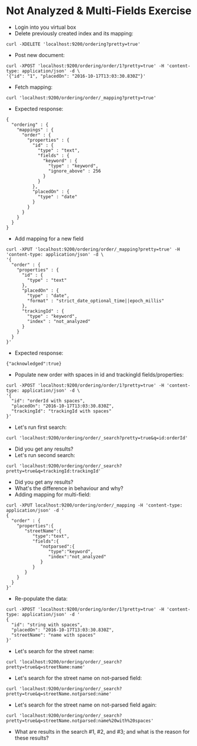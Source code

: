 # Not Analyzed & Multi-Fields Exercise #

* Login into you virtual box
* Delete previously created index and its mapping:
```
curl -XDELETE 'localhost:9200/ordering?pretty=true'
```
* Post new document:
```
curl -XPOST 'localhost:9200/ordering/order/1?pretty=true' -H 'content-type: application/json' -d \
'{"id": "1", "placedOn": "2016-10-17T13:03:30.830Z"}'
```
* Fetch mapping:
```
curl 'localhost:9200/ordering/order/_mapping?pretty=true'
```
* Expected response:
```
{
  "ordering" : {
    "mappings" : {
      "order" : {
        "properties" : {
          "id" : {
            "type" : "text",
            "fields" : {
              "keyword" : {
                "type" : "keyword",
                "ignore_above" : 256
              }
            }
          },
          "placedOn" : {
            "type" : "date"
          }
        }
      }
    }
  }
}
```
* Add mapping for a new field
```
curl -XPUT 'localhost:9200/ordering/order/_mapping?pretty=true' -H 'content-type: application/json' -d \
'{
  "order" : {
    "properties" : {
      "id" : {
        "type" : "text"
      },
      "placedOn" : {
        "type" : "date",
        "format" : "strict_date_optional_time||epoch_millis"
      },
      "trackingId" : {
        "type" : "keyword",
        "index" : "not_analyzed"
      }
    }
  }
}'
```
* Expected response:
```
{"acknowledged":true}
```
* Populate new order with spaces in id and trackingId fields/properties:  
```
curl -XPOST 'localhost:9200/ordering/order/1?pretty=true' -H 'content-type: application/json' -d \
'{
  "id": "orderId with spaces", 
  "placedOn": "2016-10-17T13:03:30.830Z",
  "trackingId": "trackingId with spaces"
}'
```  
* Let's run first search:
```
curl 'localhost:9200/ordering/order/_search?pretty=true&q=id:orderId'
```
* Did you get any results?
* Let's run second search:
```
curl 'localhost:9200/ordering/order/_search?pretty=true&q=trackingId:trackingId'
```
* Did you get any results?  
* What's the difference in behaviour and why?  
* Adding mapping for multi-field:
```
curl -XPUT localhost:9200/ordering/order/_mapping -H 'content-type: application/json' -d '
{
  "order" : {
    "properties":{  
       "streetName":{  
          "type":"text",
          "fields":{  
             "notparsed":{  
                "type":"keyword",
                "index":"not_analyzed"
             }
          }
       }
    }
  }
}'
```
* Re-populate the data:
```
curl -XPOST 'localhost:9200/ordering/order/1?pretty=true' -H 'content-type: application/json' -d '
{
  "id": "string with spaces", 
  "placedOn": "2016-10-17T13:03:30.830Z",
  "streetName": "name with spaces"
}'
```
* Let's search for the street name:
```
curl 'localhost:9200/ordering/order/_search?pretty=true&q=streetName:name'
```
* Let's search for the street name on not-parsed field:
```
curl 'localhost:9200/ordering/order/_search?pretty=true&q=streetName.notparsed:name'
```
* Let's search for the street name on not-parsed field again:
```
curl 'localhost:9200/ordering/order/_search?pretty=true&q=streetName.notparsed:name%20with%20spaces'
```
* What are results in the search #1, #2, and #3; and what is the reason for these results?
